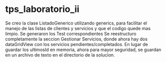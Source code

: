 # tps_laboratorio_ii
Se creo la clase ListadoGenerico<T> utilizando generics, para facilitar el manejo de las listas de clientes y servicios y que el codigo quede mas limpio.
Se generaron los Test correspondientes
Se reestructuro completamente la seccion Gestionar Servicios, donde ahora hay dos dataGridView con los servicios pendientes/completados.
En lugar de guardar los ultimosId en memoria, ahora para mayor seguridad, se guardan en un archivo de texto en el directorio de la solucion.

